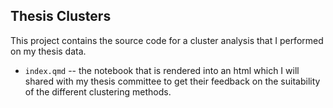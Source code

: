 ## Thesis Clusters
This project contains the source code for a cluster analysis that I performed on my thesis data.
- `index.qmd` -- the notebook that is rendered into an html which I will shared with my thesis committee to get their feedback on the suitability of the different clustering methods.
